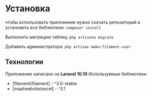 # Установка

чтобы использовать приложение нужно скачать репозиторий и установить все библиотеки:
`composer install`

Выполнить миграцию таблиц:
`php artisana migrate`

Добавить администратора:
`php artisan make:filament-user`

## Технологии

Приложение написано на **Laravel 10.10**
Используемые библиотеки:

- [filament/filament] - ^3.0-stable
- [maatwebsite/excel] - ^3.1
